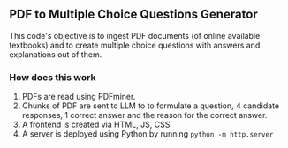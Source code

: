 ## PDF to Multiple Choice Questions Generator
This code's objective is to ingest PDF documents (of online available textbooks) and to create multiple choice questions with answers and explanations out of them.


### How does this work
1. PDFs are read using PDFminer.
2. Chunks of PDF are sent to LLM to to formulate a question, 4 candidate responses, 1 correct answer and the reason for the correct answer.
3. A frontend is created via HTML, JS, CSS.
4. A server is deployed using Python by running `python -m http.server`


